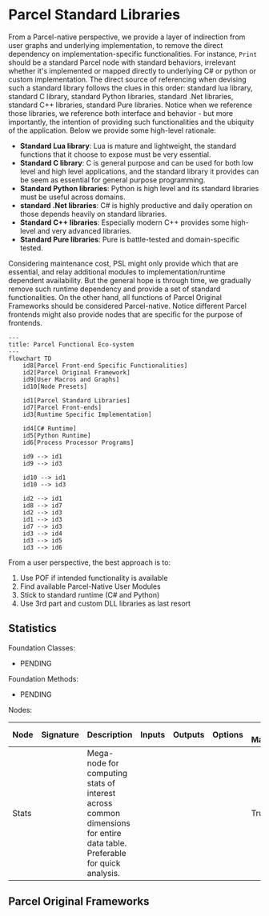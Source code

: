 # Parcel Standard Libraries

<!-- Consider moving this as part of Parcel Open Standard Proper, and enumerate only the libraries in Wiki, not the intention/specifications. -->

From a Parcel-native perspective, we provide a layer of indirection from user graphs and underlying implementation, to remove the direct dependency on implementation-specific functionalities. For instance, `Print` should be a standard Parcel node with standard behaviors, irrelevant whether it's implemented or mapped directly to underlying C# or python or custom implementation. The direct source of referencing when devising such a standard library follows the clues in this order: standard lua library, standard C library, standard Python libraries, standard .Net libraries, standard C++ libraries, standard Pure libraries. Notice when we reference those libraries, we reference both interface and behavior - but more importantly, the intention of providing such functionalities and the ubiquity of the application. Below we provide some high-level rationale:

* **Standard Lua library**: Lua is mature and lightweight, the standard functions that it choose to expose must be very essential.
* **Standard C library**: C is general purpose and can be used for both low level and high level applications, and the standard library it provides can be seem as essential for general purpose programming.
* **Standard Python libraries**: Python is high level and its standard libraries must be useful across domains.
* **standard .Net libraries**: C# is highly productive and daily operation on those depends heavily on standard libraries.
* **Standard C++ libraries**: Especially modern C++ provides some high-level and very advanced libraries.
* **Standard Pure libraries**: Pure is battle-tested and domain-specific tested.

Considering maintenance cost, PSL might only provide which that are essential, and relay additional modules to implementation/runtime dependent availability. But the general hope is through time, we gradually remove such runtime dependency and provide a set of standard functionalities. On the other hand, all functions of Parcel Original Frameworks should be considered Parcel-native. Notice different Parcel frontends might also provide nodes that are specific for the purpose of frontends.

```mermaid
---
title: Parcel Functional Eco-system
---
flowchart TD
    id8[Parcel Front-end Specific Functionalities]
    id2[Parcel Original Framework]
    id9[User Macros and Graphs]
    id10[Node Presets]

    id1[Parcel Standard Libraries]
    id7[Parcel Front-ends]
    id3[Runtime Specific Implementation]

    id4[C# Runtime]
    id5[Python Runtime]
    id6[Process Processor Programs]

    id9 --> id1
    id9 --> id3

    id10 --> id1
    id10 --> id3

    id2 --> id1
    id8 --> id7
    id2 --> id3
    id1 --> id3
    id7 --> id3
    id3 --> id4
    id3 --> id5
    id3 --> id6
```

From a user perspective, the best approach is to:

1. Use POF if intended functionality is available
2. Find available Parcel-Native User Modules
3. Stick to standard runtime (C# and Python)
4. Use 3rd part and custom DLL libraries as last resort

## Statistics

Foundation Classes:

* PENDING

Foundation Methods:

* PENDING

Nodes:

|Node|Signature|Description|Inputs|Outputs|Options|Is Macro|Technical Node|
|-|-|-|-|-|-|-|-|
|Stats||Mega-node for computing stats of interest across common dimensions for entire data table. Preferable for quick analysis.||||True|Very efficient, only executes output paths when used.|

## Parcel Original Frameworks